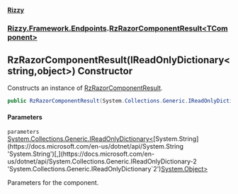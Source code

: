 #### [Rizzy](index 'index')
### [Rizzy.Framework.Endpoints](Rizzy.Framework.Endpoints 'Rizzy.Framework.Endpoints').[RzRazorComponentResult&lt;TComponent&gt;](Rizzy.Framework.Endpoints.RzRazorComponentResult_TComponent_ 'Rizzy.Framework.Endpoints.RzRazorComponentResult<TComponent>')

## RzRazorComponentResult(IReadOnlyDictionary<string,object>) Constructor

Constructs an instance of [RzRazorComponentResult](Rizzy.Framework.Endpoints.RzRazorComponentResult 'Rizzy.Framework.Endpoints.RzRazorComponentResult').

```csharp
public RzRazorComponentResult(System.Collections.Generic.IReadOnlyDictionary<string,object?> parameters);
```
#### Parameters

<a name='Rizzy.Framework.Endpoints.RzRazorComponentResult_TComponent_.RzRazorComponentResult(System.Collections.Generic.IReadOnlyDictionary_string,object_).parameters'></a>

`parameters` [System.Collections.Generic.IReadOnlyDictionary&lt;](https://docs.microsoft.com/en-us/dotnet/api/System.Collections.Generic.IReadOnlyDictionary-2 'System.Collections.Generic.IReadOnlyDictionary`2')[System.String](https://docs.microsoft.com/en-us/dotnet/api/System.String 'System.String')[,](https://docs.microsoft.com/en-us/dotnet/api/System.Collections.Generic.IReadOnlyDictionary-2 'System.Collections.Generic.IReadOnlyDictionary`2')[System.Object](https://docs.microsoft.com/en-us/dotnet/api/System.Object 'System.Object')[&gt;](https://docs.microsoft.com/en-us/dotnet/api/System.Collections.Generic.IReadOnlyDictionary-2 'System.Collections.Generic.IReadOnlyDictionary`2')

Parameters for the component.